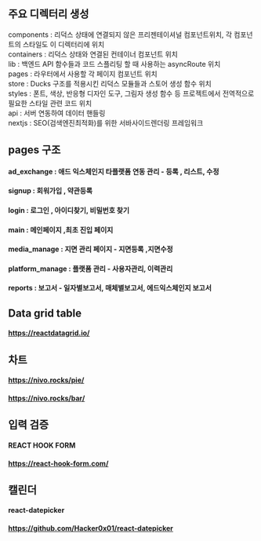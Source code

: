 ## 주요 디렉터리 생성
components : 리덕스 상태에 연결되지 않은 프리젠테이셔널 컴포넌트위치, 각 컴포넌트의 스타일도 이 디렉터리에 위치 \
containers : 리덕스 상태와 연결된 컨테이너 컴포넌트 위치 \
lib : 백엔드 API 함수들과 코드 스플리팅 할 때 사용하는 asyncRoute 위치\
pages : 라우터에서 사용할 각 페이지 컴포넌트 위치 \
store : Ducks 구조를 적용시킨 리덕스 모듈들과 스토어 생성 함수 위치 \
styles : 폰트, 색상, 반응형 디자인 도구, 그림자 생성 함수 등 프로젝트에서 전역적으로 필요한 스타일 관련 코드 위치 \
api : 서버 연동하여 데이터 핸들링 \
nextjs : SEO(검색엔진최적화)를 위한 서바사이드렌더링 프레임워크 


## pages 구조

#### ad_exchange : 애드 익스체인지 타플랫폼 연동 관리 - 등록 , 리스트, 수정
#### signup : 회워가입 , 약관등록 
#### login : 로그인 , 아이디찾기, 비밀번호 찾기
#### main : 메인페이지 ,최초 진입 페이지
#### media_manage :  지면 관리 페이지 - 지면등록 ,지면수정 
#### platform_manage : 플랫폼 관리 - 사용자관리, 이력관리
#### reports : 보고서 - 일자별보고서, 매체별보고서, 에드익스체인지 보고서

## Data grid table
#### https://reactdatagrid.io/

## 차트
#### https://nivo.rocks/pie/
#### https://nivo.rocks/bar/

## 입력 검증
#### REACT HOOK FORM
#### https://react-hook-form.com/

## 캘린더
#### react-datepicker
#### https://github.com/Hacker0x01/react-datepicker
